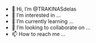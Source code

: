 - 👋 Hi, I’m @TRAKINASdelas
- 👀 I’m interested in ...
- 🌱 I’m currently learning ...
- 💞️ I’m looking to collaborate on ...
- 📫 How to reach me ...

<!---
TRAKINASdelas/TRAKINASdelas is a ✨ special ✨ repository because its `README.md` (this file) appears on your GitHub profile.
You can click the Preview link to take a look at your changes.
--->
